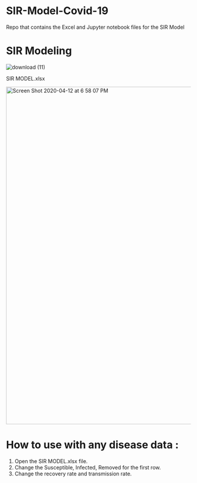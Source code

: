 # SIR-Model-Covid-19
Repo that contains the Excel and Jupyter notebook files for the SIR Model

# SIR Modeling 

![download (11)](https://user-images.githubusercontent.com/53033648/79083872-cc56cf00-7cfe-11ea-954c-b786739963b3.png)







SIR MODEL.xlsx

<img width="919" alt="Screen Shot 2020-04-12 at 6 58 07 PM" src="https://user-images.githubusercontent.com/53033648/79081920-afff6600-7cef-11ea-94f1-705a04ef29be.png">


# How to use with any disease data : 
1. Open the SIR MODEL.xlsx file.
2. Change the Susceptible, Infected, Removed for the first row.
3. Change the recovery rate and transmission rate.
